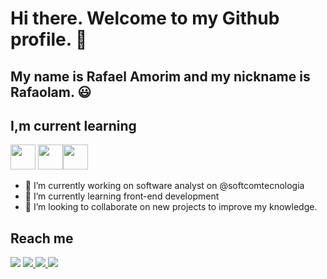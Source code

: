 
 <h1>Hi there. Welcome to my Github profile. 👋</h1>
 
 <h2>My name is Rafael Amorim and my nickname is Rafaolam. 😃</h2>

 <h2>I,m current learning</h2> 

<img loading="lazy" src="https://cdn.jsdelivr.net/gh/devicons/devicon@latest/icons/html5/html5-original.svg" width="40" height="40"/>  <img src="https://cdn.jsdelivr.net/gh/devicons/devicon@latest/icons/css3/css3-original.svg" width="40" height="40"/><img loading="lazy" src="https://cdn.jsdelivr.net/gh/devicons/devicon@latest/icons/javascript/javascript-original.svg" width="40" height="40"/>

- 🔭 I’m currently working on software analyst on @softcomtecnologia 
- 🌱 I’m currently learning front-end development
- 👯 I’m looking to collaborate on new projects to improve my knowledge.

<h2>Reach me</h2>
<a href="https://www.linkedin.com/in/rafaolam" target="_blank"><img loading="lazy" src="https://img.shields.io/badge/-LinkedIn-%230077B5?style=for-the-badge&logo=linkedin&logoColor=white" target="_blank"></a>   
</div><a href="https://instagram.com/rafaolam" target="_blank"><img loading="lazy" src="https://img.shields.io/badge/-Instagram-%23E4405F?style=for-the-badge&logo=instagram&logoColor=white" target="_blank"></a><a href="https://twitter.com/rafaelolam" target="_blank">
  <img loading="lazy" src="https://img.shields.io/badge/-Twitter-1DA1F2?style=for-the-badge&logo=twitter&logoColor=white">
</a></a><a href="https://www.duolingo.com/profile/Rafaolam" target="_blank">
  <img loading="lazy" src="https://img.shields.io/badge/-Duolingo-58CC02?style=for-the-badge&logo=duolingo&logoColor=white">
</a>

